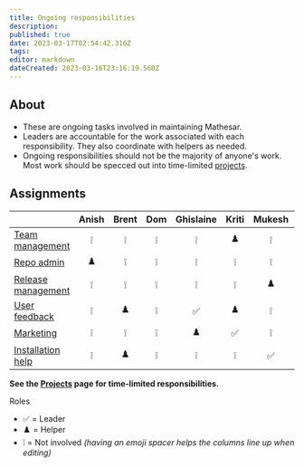 ```yaml
---
title: Ongoing responsibilities
description: 
published: true
date: 2023-03-17T02:54:42.316Z
tags: 
editor: markdown
dateCreated: 2023-03-16T23:16:19.560Z
---
```


## About
- These are ongoing tasks involved in maintaining Mathesar.
- Leaders are accountable for the work associated with each responsibility. They also coordinate with helpers as needed.
- Ongoing responsibilities should not be the majority of anyone's work. Most work should be specced out into time-limited [projects](/en/projects).

## Assignments

|                         | Anish | Brent | Dom  | Ghislaine | Kriti | Mukesh | Pavish | Rajat | Sean |
| --                      | :--:  | :--:  | :--: | :--:      |  :--: | :--:   | :--:   | :--:  | :--: |
| [Team management][1]    | ❕    | ❕    | ❕   | ❕        | ♟️    | ❕    | ❕     | ❕    | ✅   |
| [Repo admin][2]         | ♟️    | ❕    | ❕   | ❕        | ❕    | ❕    | ♟️     | ✅    | ❕   |
| [Release management][3] | ❕    | ❕    | ❕   | ❕        | ❕    | ♟️    | ✅     | ❕    | ❕   |
| [User feedback][4]      | ❕    | ♟️    | ❕   | ✅        | ♟️    | ❕    | ♟️     | ❕    | ❕   |
| [Marketing][5]          | ❕    | ❕    | ❕   | ♟️        | ✅    | ❕    | ❕     | ♟️    | ♟️   |
| [Installation help][6]  | ❕    | ♟️    | ❕   | ❕        | ❕    | ✅    | ♟️     | ❕    | ❕   |

**See the [Projects](/projects.md) page for time-limited responsibilities.**

[1]: ./responsibilities/team-management.md
[2]: ./responsibilities/repo-admin.md
[3]: ./responsibilities/release-management.md
[4]: ./responsibilities/user-feedback.md
[5]: ./responsibilities/marketing.md
[6]: ./responsibilities/installation-help.md

Roles

- ✅ = Leader
- ♟️ = Helper 
- ❕ = Not involved *(having an emoji spacer helps the columns line up when editing)*




